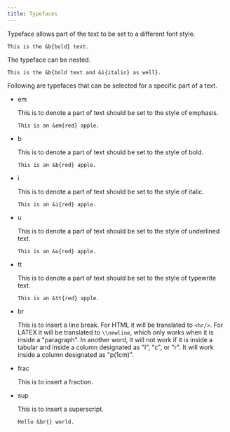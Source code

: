 ```yaml
---
title: Typefaces
---
```


Typeface allows part of the text to be set to a
different font style.

    This is the &b{bold} text.

The typeface can be nested.

    This is the &b{bold text and &i{italic} as well}.

Following are typefaces that can be selected for a specific 
part of a text.

+ em

  This is to denote a part of text should be set 
  to the style of emphasis.

  ```verbatim
  This is an &em{red} apple.
  ```

+ b

  This is to denote a part of text should be set 
  to the style of bold.     

  ```verbatim
  This is an &b{red} apple.
  ```

+ i

  This is to denote a part of text should be set 
  to the style of italic.     

  ```verbatim
  This is an &i{red} apple.
  ```

+ u

  This is to denote a part of text should be set 
  to the style of underlined text.     

  ```verbatim
  This is an &u{red} apple.
  ```

+ tt

  This is to denote a part of text should be set 
  to the style of typewrite text.     

  ```verbatim
  This is an &tt{red} apple.
  ```

+ br

  This is to insert a line break. For HTML it will be translated
  to ``<hr/>``. For LATEX it will be translated to ``\\newline``,
  which only works when it is inside a "paragraph". In another word,
  it will not work if it is inside a tabular and inside a column
  designated as "l", "c", or "r". It will work inside a column 
  designated as "p(1cm)".

+ frac

  This is to insert a fraction.

+ sup

  This is to insert a superscript.

  ```verbatim
  Hello &br{} world.
  ```

    






